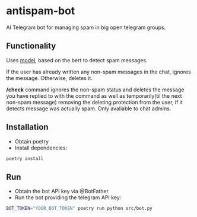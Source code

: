 # antispam-bot

AI Telegram bot for managing spam in big open telegram groups.

## Functionality

Uses [model](https://huggingface.co/RUSpam/spam_deberta_v4), based on the bert to detect spam messages.

If the user has already written any non-spam messages in the chat, ignores the message. Otherwise, deletes it.

**/check** command ignores the non-spam status and deletes the message you have replied to with the command as well as temporarily(til the next non-spam message) removing the deleting protection from the user, if it detects message was actually spam. Only avaliable to chat admins.

## Installation

- Obtain poetry
- Install dependencies:

```bash
poetry install
```

## Run

- Obtain the bot API key via @BotFather
- Run the bot providing the telegram API key:

```bash
BOT_TOKEN="YOUR_BOT_TOKEN" poetry run python src/bot.py
```
